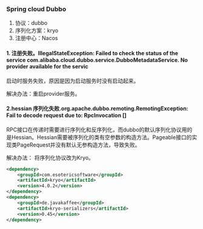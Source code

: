 ### Spring cloud Dubbo

1. 协议：dubbo
2. 序列化方案：kryo
3. 注册中心：Nacos

#### 1. 注册失败。IllegalStateException: Failed to check the status of the service com.alibaba.cloud.dubbo.service.DubboMetadataService. No provider available for the servic
启动时服务失败，原因是因为启动服务时没有启动起来。

解决办法：重启provider服务。
#### 2.hessian 序列化失败.org.apache.dubbo.remoting.RemotingException: Fail to decode request due to: RpcInvocation []
RPC接口在传递时需要进行序列化和反序列化，而dubbo的默认序列化协议用的是Hessian。Hessian需要被序列化的类有空参数的构造方法。Pageable接口的实现类PageRequest并没有默认无参构造方法，导致失败。

解决办法： 将序列化协议改为Kryo。
``` xml
<dependency>
    <groupId>com.esotericsoftware</groupId>
    <artifactId>kryo</artifactId>
    <version>4.0.2</version>
</dependency>
<dependency>
    <groupId>de.javakaffee</groupId>
    <artifactId>kryo-serializers</artifactId>
    <version>0.45</version>
</dependency>
```

